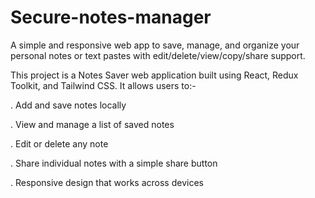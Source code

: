 # Secure-notes-manager
A simple and responsive web app to save, manage, and organize your personal notes or text pastes with edit/delete/view/copy/share support.



This project is a Notes Saver web application built using React, Redux Toolkit, and Tailwind CSS. It allows users to:-

. Add and save notes locally

. View and manage a list of saved notes

. Edit or delete any note

. Share individual notes with a simple share button

. Responsive design that works across devices
